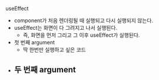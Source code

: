 useEffect

- component가 처음 렌더링될 때 실행되고 다시 실행되지 않는다.
- useEffect는 화면이 다 그려지고 나서 실행된다.
  - 즉, 화면을 먼저 그리고 그 이후 useEffect가 실행된다.
- 첫 번째 argument
  - 딱 한번만 실행하고 싶은 코드
- 두 번째 argument
  -
